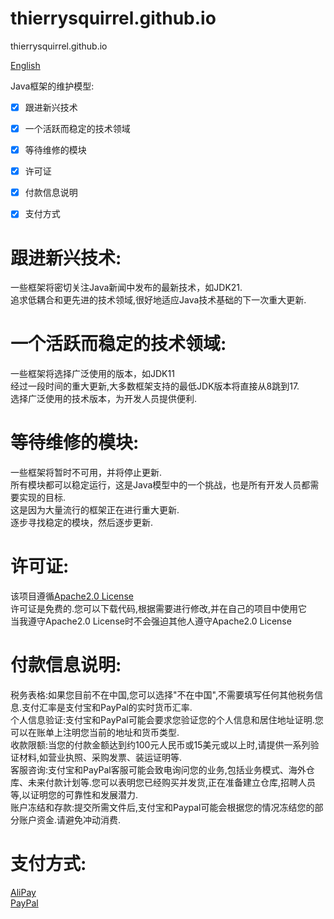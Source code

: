 # thierrysquirrel.github.io

thierrysquirrel.github.io

[English](./README.md)

Java框架的维护模型:
- [x] 跟进新兴技术  
- [x] 一个活跃而稳定的技术领域  
- [x] 等待维修的模块  
- [x] 许可证  
- [x] 付款信息说明  
- [x] 支付方式  


# 跟进新兴技术:
一些框架将密切关注Java新闻中发布的最新技术，如JDK21.  
追求低耦合和更先进的技术领域,很好地适应Java技术基础的下一次重大更新.  

# 一个活跃而稳定的技术领域:
一些框架将选择广泛使用的版本，如JDK11  
经过一段时间的重大更新,大多数框架支持的最低JDK版本将直接从8跳到17.  
选择广泛使用的技术版本，为开发人员提供便利.  

# 等待维修的模块:
一些框架将暂时不可用，并将停止更新.  
所有模块都可以稳定运行，这是Java模型中的一个挑战，也是所有开发人员都需要实现的目标.  
这是因为大量流行的框架正在进行重大更新.  
逐步寻找稳定的模块，然后逐步更新.  

# 许可证:
该项目遵循[Apache2.0 License](http://www.apache.org/licenses/)  
许可证是免费的.您可以下载代码,根据需要进行修改,并在自己的项目中使用它  
当我遵守Apache2.0 License时不会强迫其他人遵守Apache2.0 License  

# 付款信息说明:
税务表格:如果您目前不在中国,您可以选择"不在中国",不需要填写任何其他税务信息.支付汇率是支付宝和PayPal的实时货币汇率.  
个人信息验证:支付宝和PayPal可能会要求您验证您的个人信息和居住地址证明.您可以在账单上注明您当前的地址和货币类型.  
收款限额:当您的付款金额达到约100元人民币或15美元或以上时,请提供一系列验证材料,如营业执照、采购发票、装运证明等.  
客服咨询:支付宝和PayPal客服可能会致电询问您的业务,包括业务模式、海外仓库、未来付款计划等.您可以表明您已经购买并发货,正在准备建立仓库,招聘人员等,以证明您的可靠性和发展潜力.  
账户冻结和存款:提交所需文件后,支付宝和Paypal可能会根据您的情况冻结您的部分账户资金.请避免冲动消费.  

# 支付方式:
[AliPay](https://thierrysquirrel.github.io/alipay.jpg)  
[PayPal](https://paypal.me/thierrysquirrel)  
